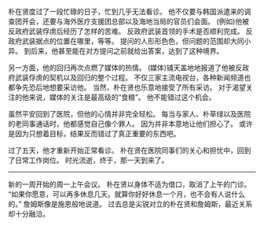 朴在贤度过了一段忙碌的日子，忙到几乎无法看诊。
他不仅要与韩国派遣来的调查团开会，还要与海外医疗支援团总部以及海地当局的官员们会面。
(例如)他被反政府武装俘虏后经历了怎样的苦难。
反政府武装首领的手术是否顺利完成。
反政府武装据点的位置在哪里，等等。
提问的人形形色色，但问题的范围却大同小异。
到后来，他甚至能在对方提问之前就给出答案，达到了这种境界。

另一方面，他的回归再次点燃了媒体的热情。
(媒体)铺天盖地地报道了他被反政府武装俘虏的契机以及回归的整个过程。
不仅三家主流电视台，各种新闻频道也都争先恐后地想要采访他。
当然，朴在贤也乐意地接受了所有采访。
对于渴望关注的他来说，媒体的关注是最高级的“食粮”。
他不能错过这个机会。

虽然平安回到了医院，但他的心情并非完全轻松。
每当与家人、朴草绿以及医院的老同事通话时，他都感觉自己像个罪人。
因为并非本意地让他们担心了。
或许是因为只想着目标，结果反而错过了真正重要的东西吧。

过了五天，他才重新开始正常看诊。
朴在贤在医院同事们的关心和担忧中，回到了日常工作岗位。
时光流逝，终于，那一天到来了。

* * *

新的一周开始的周一上午会议。
朴在贤以身体不适为借口，取消了上午的门诊。
“如果你愿意，可以再多休息几天。就算你好好休息一个月，也不会有人说什么的。”
詹姆斯像是施恩般地说道。
过去总是尖锐对立的朴在贤和詹姆斯，最近关系却十分融洽。